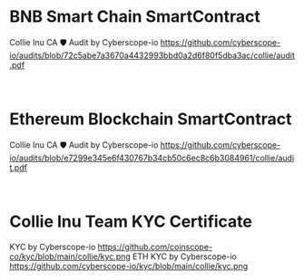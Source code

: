 # BNB Smart Chain SmartContract

Collie Inu CA 🛡 Audit by Cyberscope-io https://github.com/cyberscope-io/audits/blob/72c5abe7a3670a4432993bbd0a2d6f80f5dba3ac/collie/audit.pdf
  
<br>

# Ethereum Blockchain SmartContract

Collie Inu CA 🛡 Audit by Cyberscope-io https://github.com/cyberscope-io/audits/blob/e7299e345e6f430767b34cb50c6ec8c6b3084961/collie/audit.pdf


<br>

# Collie Inu Team KYC Certificate
 KYC by Cyberscope-io https://github.com/coinscope-co/kyc/blob/main/collie/kyc.png
 ETH KYC by Cyberscope-io https://github.com/cyberscope-io/kyc/blob/main/collie/kyc.png
